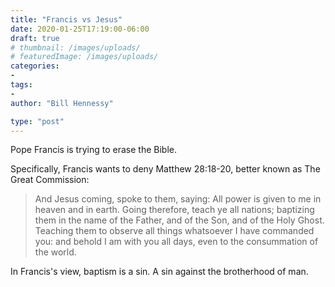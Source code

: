 ```yaml
---
title: "Francis vs Jesus"
date: 2020-01-25T17:19:00-06:00
draft: true
# thumbnail: /images/uploads/
# featuredImage: /images/uploads/
categories:
-
tags:
-
author: "Bill Hennessy"

type: "post"
---
```


Pope Francis is trying to erase the Bible. 

Specifically, Francis wants to deny Matthew 28:18-20, better known as The Great Commission:

> And Jesus coming, spoke to them, saying: All power is given to me in heaven and in earth. Going therefore, teach ye all nations; baptizing them in the name of the Father, and of the Son, and of the Holy Ghost. Teaching them to observe all things whatsoever I have commanded you: and behold I am with you all days, even to the consummation of the world.

In Francis's view, baptism is a sin. A sin against the brotherhood of man. 